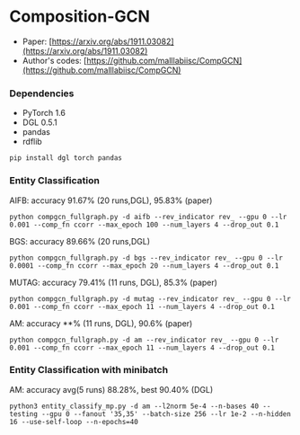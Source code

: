 # Composition-GCN

* Paper: [https://arxiv.org/abs/1911.03082](https://arxiv.org/abs/1911.03082)
* Author's codes: [https://github.com/malllabiisc/CompGCN](https://github.com/malllabiisc/CompGCN)

### Dependencies
* PyTorch 1.6
* DGL 0.5.1
* pandas
* rdflib

```
pip install dgl torch pandas
```

### Entity Classification
AIFB: accuracy 91.67% (20 runs,DGL), 95.83% (paper)
```
python compgcn_fullgraph.py -d aifb --rev_indicator rev_ --gpu 0 --lr 0.001 --comp_fn ccorr --max_epoch 100 --num_layers 4 --drop_out 0.1
```

BGS: accuracy 89.66% (20 runs,DGL)
```
python compgcn_fullgraph.py -d bgs --rev_indicator rev_ --gpu 0 --lr 0.0001 --comp_fn ccorr --max_epoch 20 --num_layers 4 --drop_out 0.1
```

MUTAG: accuracy 79.41% (11 runs, DGL), 85.3% (paper)
```
python compgcn_fullgraph.py -d mutag --rev_indicator rev_ --gpu 0 --lr 0.001 --comp_fn ccorr --max_epoch 11 --num_layers 4 --drop_out 0.1
```

AM: accuracy **% (11 runs, DGL), 90.6% (paper)
```
python compgcn_fullgraph.py -d am --rev_indicator rev_ --gpu 0 --lr 0.001 --comp_fn ccorr --max_epoch 11 --num_layers 4 --drop_out 0.1
```

### Entity Classification with minibatch

AM: accuracy avg(5 runs) 88.28%, best 90.40% (DGL)
```
python3 entity_classify_mp.py -d am --l2norm 5e-4 --n-bases 40 --testing --gpu 0 --fanout '35,35' --batch-size 256 --lr 1e-2 --n-hidden 16 --use-self-loop --n-epochs=40
```
